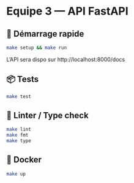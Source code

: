 # Equipe 3 — API FastAPI

## 🚀 Démarrage rapide

```bash
make setup && make run
```

L’API sera dispo sur http://localhost:8000/docs

## 📦 Tests

```bash
make test
```

## 🐍 Linter / Type check

```bash
make lint
make fmt
make type
```

## 🐳 Docker

```bash
make up
```

